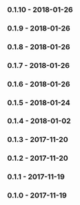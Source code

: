 ### 0.1.10 - 2018-01-26
### 0.1.9 - 2018-01-26
### 0.1.8 - 2018-01-26
### 0.1.7 - 2018-01-26
### 0.1.6 - 2018-01-26
### 0.1.5 - 2018-01-24
### 0.1.4 - 2018-01-02
### 0.1.3 - 2017-11-20
### 0.1.2 - 2017-11-20
### 0.1.1 - 2017-11-19
### 0.1.0 - 2017-11-19
